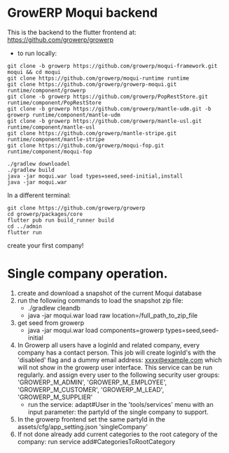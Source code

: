 # GrowERP Moqui backend

This is the backend to the flutter frontend at: https://github.com/growerp/growerp

- to run locally:
```
git clone -b growerp https://github.com/growerp/moqui-framework.git moqui && cd moqui
git clone https://github.com/growerp/moqui-runtime runtime
git clone https://github.com/growerp/growerp-moqui.git runtime/component/growerp
git clone -b growerp https://github.com/growerp/PopRestStore.git runtime/component/PopRestStore
git clone -b growerp https://github.com/growerp/mantle-udm.git -b growerp runtime/component/mantle-udm
git clone -b growerp https://github.com/growerp/mantle-usl.git runtime/component/mantle-usl
git clone https://github.com/growerp/mantle-stripe.git runtime/component/mantle-stripe
git clone https://github.com/growerp/moqui-fop.git runtime/component/moqui-fop

./gradlew downloadel
./gradlew build
java -jar moqui.war load types=seed,seed-initial,install
java -jar moqui.war
```

In a different terminal:
```
git clone https://github.com/growerp/growerp
cd growerp/packages/core
flutter pub run build_runner build
cd ../admin
flutter run
```
create your first company!

# Single company operation.

1. create and download a snapshot of the current Moqui database
2. run the following commands to load the snapshot zip file:
    - ./gradlew cleandb
    - java -jar moqui.war load raw location=/full_path_to_zip_file
3.  get seed from growerp
    - java -jar moqui.war load components=growerp types=seed,seed-initial
4. In Growerp all users have a loginId and related company, every company has a contact person.
    This job will create loginId's with the 'disabled' flag and a dummy email address: xxxx@example.com
    which will not show in the growerp user interface. This service can be run regularly.
    and assign every user to the following security user groups:
    'GROWERP_M_ADMIN', 'GROWERP_M_EMPLOYEE', 'GROWERP_M_CUSTOMER', 'GROWERP_M_LEAD', 'GROWERP_M_SUPPLIER'
    - run the service: adapt#User  in the 'tools/services' menu with an input parameter: the partyId of the single company to support.
5. In the growerp frontend set the same partyId in the assets/cfg/app_setting.json 'singleCompany'
6. If not done already add current categories to the root category of the company: run service add#CategoriesToRootCategory

